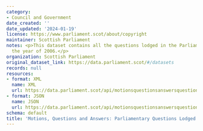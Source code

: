 ```yaml
---
category:
- Council and Government
date_created: ''
date_updated: '2024-01-19'
license: https://www.parliament.scot/about/copyright
maintainer: Scottish Parliament
notes: <p>This dataset contains all the questions lodged in the Parliament during
  the year of 2006.</p>
organization: Scottish Parliament
original_dataset_link: https://data.parliament.scot/#/datasets
records: null
resources:
- format: XML
  name: XML
  url: https://data.parliament.scot/api/motionsquestionsanswersquestions?year=2006
- format: JSON
  name: JSON
  url: https://data.parliament.scot/api/motionsquestionsanswersquestions?year=2006
schema: default
title: 'Motions, Questions and Answers: Parliamentary Questions Lodged (2006)'
---
```

